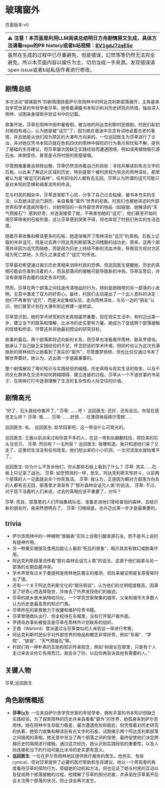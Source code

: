 # 玻璃窗外
页面版本:v0
 

| :warning: 注意！本页面是利用LLM阅读总结明日方舟剧情原文生成，具体方法请看repo的PR history或者b站视频：[BV1gdJ7zqESe](https://www.bilibili.com/video/BV1gdJ7zqESe/)         |
|:----------------------------|
| 虽然在生成的过程中已尽量避免，但是错误，幻觉等等仍然无法完全避免。所以本页面内容以娱乐为主，切勿当成一手来源。发现错误请open issue或者b站私信作者进行修改。|



## 剧情总结
本次活动“玻璃窗外”的剧情围绕着萨尔贡雨林中的阿达克利斯部落展开，主角是来自学究世家的年轻学者莎草。她带着满腹书本知识和对历史研究的热情，独自深入雨林，试图亲身探索并验证书中的记载。

故事开始，莎草在雨林中因中暑昏倒，被当地的阿达克利斯村民救助。村民们起初对她抱有戒心，认为她是被“诅咒”了，因为她在昏迷中念念有词地说着古老的事情，并且她是从他们视为禁区的大瀑布方向来的。一位巡回医生为莎草进行了诊治，并对她仅凭书本知识就在危机四伏的雨林中探险的行为表示担忧和不解，提供了基础的生存建议，但莎草屡次因缺乏实践经验而遭遇困境，例如误用植物吸引源石虫、摔倒受伤、甚至差点将村民的房屋锯塌。

尽管困难重重且频频出糗，莎草仍然坚持着自己的目标：寻找并解读刻有古文字的石板，以此来了解这片区域的历史，特别是那个被村民视为禁忌的雨林深处，那里被认为是“被诅咒的森林”，任何前往的人都有去无回。莎草认为所谓的诅咒可能只是对未知的恐惧和祖辈流传的传说。

在与村民的相处中，莎草逐渐卸下心防，分享了自己过去枯燥、被书本充实的生活，以及她决定出门游历、亲自看看“窗外”世界的初衷。村民们也被她讲述的外部世界和学术逸闻所吸引，对她带回的一些外部世界的物品（如链锯、她解读的“天气预报石”）感到好奇，并逐渐接受了她，不再害怕她的“诅咒”。他们甚至开始利用莎草带来的石板煎蛋，这让莎草感到哭笑不得，但也体现了村民们务实的生活态度。

随着莎草收集和解读更多的石板，她逐渐揭开了雨林深处“诅咒”的真相。石板上记载的并非诅咒，而是过去两个阿达克利斯部落之间残酷的战功史。原来，这两个部落并非因为诅咒而隔绝，而是因为历史上持续不断的流血冲突，导致双方视对方区域为死亡禁地，久而久之演变成了“诅咒”的传说。

莎草最初希望通过揭示历史真相来消除村民的恐惧，但巡回医生提醒她，历史的真相可能会伤害到活着的人，而且部落间的接触可能导致新的冲突。莎草反思后，并没有直接将血腥的战史告诉村民。

然而，莎草在两个部落之间往返传递物品的行为，特别是她捎带的另一部落的小发明，无意中激发了双方的好奇心。最终，村民们主动提出了一个出人意料的决定：他们不再害怕“诅咒”，而是决定集结队伍，走向雨林深处，与另一边的“朋友”认识。他们甚至计划在大瀑布附近修建一座桥梁。

莎草意识到，她的学术研究和历史真相虽然重要，但在现实生活中，有时迈出第一步，建立当下的联系和理解，比冰冷的史实更有力量。她成为了促成两个部落接触的信使和桥梁，尽管这并非她最初预设的研究目标。

故事的最后，两个部落即将迈向新的关系，而莎草也准备离开雨林，联系罗德岛。她承认了自己缺乏实践经验的不足，怀念舒适的学术环境，但同时也认为这次充满挫折的雨林经历让她看到了真实的“窗外”，尽管噩梦频频，但也比仅仅通过书本了解世界要好。她认为，迈出第一步是最重要的。

整个剧情展现了理论知识与实践经验的碰撞，历史真相与现实生活的取舍，以及不同文化群体在交流中如何跨越障碍、建立连接的过程。莎草从一个不谙世事的书呆子，在摔摔打打中逐渐理解了生活的复杂性和人际交往的价值。
## 剧情高光
“好了，石头我给你搬开了。”
莎草: ......呼！
巡回医生: 还好，还有反应。你现在感觉怎么样？
莎草: 我......
莎草: ......好想......吃薄荷味祖拜尔雪糕......

巡回医生: 有。
巡回医生: 趁早回家吧，这一带没什么可观光的。

巡回医生: 王酋以前派来过和你差不多的人，在这一带到处翻翻找找，把捡来的石头当宝贝。
莎草: 然后呢？一无所获？
巡回医生: 我哪知道。我只知道他们来了又走了，这里的生活没有任何改变。他们挖出来的小小坑洞，一次河流涨水就给推平了。

巡回医生: 你为什么不告诉他们，你从那些石板上看到了什么？
莎草: 其实......石板上只记录了战功。
莎草: 如您预测的一样，医生，阿达克利斯天性好斗，以前两个部落的人一见面就会杀个你死我活。
莎草: 我认为，正是因为朝对方部落方向去的人都有去无回，部落里才渐渐有了“那片森林会诅咒人类”的说法。
莎草: 不过，对于现下活着的人们来说，过去的真相应该不重要了，对吗？

莎草: 而且，部落里的人们开始集结队伍，准备走进他们曾经害怕的森林，去结识新的朋友时，我突然想明白了。
莎草: 归根结底，也许迈出第一步才是最重要的。
## trivia
*   萨尔贡雨林中的一种植物“兽脑香”实际上会吸引酸液源石虫，而不是书上说的有提神作用。
*   另一种果实被提及食用后能让人看到“死后的景象”，暗示其具有致幻或剧毒作用。
*   阿达克利斯部落流传着“那片森林会诅咒人类”的说法，这源于他们祖辈与另一部落的长期血腥冲突。
*   学术界曾有过关于曼提柯是雨林地区霸主的推测，但后来被证明是复原骨架时出了错。
*   还有一个关于阿达克利斯文化的“娱乐假说”，认为他们的文明程度极高，因满足了好奇心而选择隐世，并抹去了外界发现他们的痕迹。
*   莎草的故乡是米纳特哈玛仪，一个学究世家聚集的城市，父亲和城市大多数人认为历史是最高贵的知识门类。
*   莎草所在的家族致力于收藏和维护珍贵书籍。
*   莎草曾随商队出行，但全程待在车厢里，没有打开窗户看外面。
*   罗德岛办事处被提及是莎草在雨林外计划联系的组织。
*   王酋（Warlord）曾派遣过与莎草类似的人来到这一带进行考察。
*   阿达克利斯村民似乎对外部世界的物品和概念非常好奇，例如“车厢”、“学院”、“链锯”、“天气预报石”等。
*   村民们有一种朴素的互助和知识传承观念，例如“树就长在那里，只是有个人走过来告诉你它有用而已。我告诉了你，以后你再告诉其他有需要的人。”
## 关键人物
莎草;巡回医生
## 角色剧情概括
-   **莎草([v1](../chars/char_4139_papyrs.md))**: 一位来自萨尔贡学究世家的年轻学者，拥有丰富的书本知识但缺乏实践经验。为了探索雨林的历史并亲自看看“窗外”的世界，她孤身来到萨尔贡雨林。她在雨林中生存能力极差，屡次遭遇危险和尴尬，但凭借着对历史研究的执着，她努力收集和解读刻有古文字的石板，试图揭示两个阿达克利斯部落之间隔阂的真相。她无意中充当了两个部落之间的信使，最终促使他们决定跨越历史的隔阂进行接触。通过这次经历，她认识到实践经验的重要性，以及人际连接和当下的行动可能比冰冷的史实更有意义。
-   **巡回医生**: 一位在萨尔贡雨林地区提供医疗服务的医生。他务实、有些 cynical，但对莎草提供了必要的医疗帮助和生存建议。他以一个旁观者的角度看待莎草的探险行为，质疑她的动机和方法，但也见证了她与村民的互动以及促成两个部落接触的过程。他理解了莎草的部分初衷，并承诺在莎草离开后会关注两个部落的状况，防止误会再次发生。